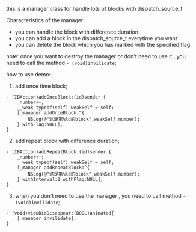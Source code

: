 
this is a manager class for handle lots of blocks with dispatch_source_t

Characteristics of the manager:

* you can handle the block with difference duration
* you can add a block in the dispatch_source_t everytime you want
* you can delete the block which you has marked with the specified flag

note: once you want to destroy the manager or don't need to use it , you need to call the method `- (void)invilidate`;

how to use
demo:
1. add once time block;
```
- (IBAction)addOnceBlock:(id)sender {
    _number++;
    __weak typeof(self) weakSelf = self;
    [_manager addOnceBlock:^{
        NSLog(@"这是第%ld的block",weakSelf.number);
    } withFlag:NULL];
}
```
2. add repeat block with difference duration;
```
- (IBAction)addRepeatBlock:(id)sender {
    _number++;
    __weak typeof(self) weakSelf = self;
    [_manager addRepeatBlock:^{
        NSLog(@"这是第%ld的block",weakSelf.number);
    } withInterval:2 withFlag:NULL];
}
```
3. when you don't need to use the manager , you need to call method `- (void)invilidate`;
```
- (void)viewDidDisappear:(BOOL)animated{
    [_manager invilidate];
}
```
